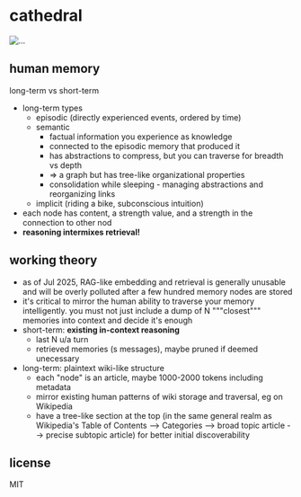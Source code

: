 # cathedral
![...](https://sucralose.moe/static/cathedral.png)

## human memory
long-term vs short-term

- long-term types
    - episodic (directly experienced events, ordered by time)
    - semantic
        - factual information you experience as knowledge
        - connected to the episodic memory that produced it
        - has abstractions to compress, but you can traverse for breadth vs depth
        - => a graph but has tree-like organizational properties
        - consolidation while sleeping - managing abstractions and reorganizing links
    - implicit (riding a bike, subconscious intuition)
- each node has content, a strength value, and a strength in the connection to other nod
- **reasoning intermixes retrieval!**

## working theory
- as of Jul 2025, RAG-like embedding and retrieval is generally unusable and
will be overly polluted after a few hundred memory nodes are stored
- it's critical to mirror the human ability to traverse your memory intelligently. you must not just include a dump of N """closest""" memories into context and decide it's enough
- short-term: **existing in-context reasoning**
    - last N u/a turn
    - retrieved memories (s messages), maybe pruned if deemed unecessary
- long-term: plaintext wiki-like structure
    - each "node" is an article, maybe 1000-2000 tokens including metadata
    - mirror existing human patterns of wiki storage and traversal, eg on Wikipedia
    - have a tree-like section at the top (in the same general realm as Wikipedia's Table of Contents --> Categories --> broad topic article --> precise subtopic article) for better initial discoverability

## license
MIT
